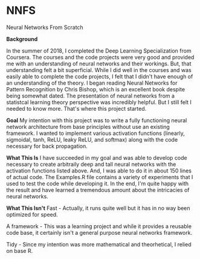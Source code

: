 # NNFS
Neural Networks From Scratch

**Background**

In the summer of 2018, I completed the Deep Learning Specialization from Coursera.  The courses and the code projects were very good and provided me with an understanding of neural networks and their workings.  But, that understanding felt a bit superficial.  While I did well in the courses and was easily able to complete the code projects, I felt that I didn't have enough of an understanding of the theory.  I began reading Neural Networks for Pattern Recognition by Chris Bishop, which is an excellent book despite being somewhat dated.  The presentation of neural networks from a statistcal learning theory perspective was incredibly helpful.  But I still felt I needed to know more.  That's where this project started.

**Goal**
My intention with this project was to write a fully functioning neural network architecture from base principles without use an existing framework.  I wanted to implement various activation functions (linearly, sigmoidal, tanh, ReLU, leaky ReLU, and softmax) along with the code necessary for back propagation.

**What This Is**
I have succeeded in my goal and was able to develop code necessary to create arbitraily deep and tall neural networks with the activation functions listed above.  And, I was able to do it in about 150 lines of actual code.  The Examples.R file contains a variety of experiments that I used to test the code while developing it.  In the end, I'm quite happy with the result and have learned a tremendous amount about the intricacies of neural networks.

**What This Isn't**
Fast - Actually, it runs quite well but it has in no way been optimized for speed.

A framework - This was a learning project and while it provides a reusable code base, it certainly isn't a general purpose neural networks framework.

Tidy - Since my intention was more mathematical and theorhetical, I relied on base R.

